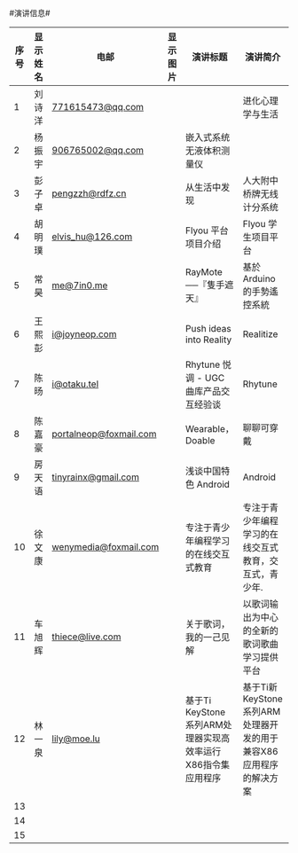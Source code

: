 #演讲信息#


|序号|显示姓名|电邮|显示图片|演讲标题|演讲简介|演讲状态|演讲时长|
|----|------|----|-------|-----|-----|-------|----|
|1|刘诗洋|771615473@qq.com||  |进化心理学与生活|提交||
|2|杨振宇|906765002@qq.com||嵌入式系统无液体积测量仪||提交||
|3|彭子卓|pengzzh@rdfz.cn||从生活中发现|人大附中桥牌无线计分系统|提交||
|4|胡明璞|elvis_hu@126.com||Flyou 平台项目介绍|Flyou 学生项目平台|试讲1|14min|
|5|常昊|me@7in0.me||RayMote ──『隻手遮天』|基於 Arduino 的手勢遙控系統|提交||
|6|王熙彭|i@joyneop.com||Push ideas into Reality|Realitize|试讲2|7min|
|7|陈旸|i@otaku.tel||Rhytune 悦调 - UGC 曲库产品交互经验谈|Rhytune|提交||
|8|陈嘉豪|portalneop@foxmail.com||Wearable，Doable|聊聊可穿戴|试讲1|7min|
|9|房天语|tinyrainx@gmail.com||浅谈中国特色 Android|Android|提交||
|10|徐文康|wenymedia@foxmail.com||专注于青少年编程学习的在线交互式教育|专注于青少年编程学习的在线交互式教育，交互式，青少年.|提交
|11|车旭辉|thiece@live.com||关于歌词，我的一己见解|以歌词输出为中心的全新的歌词歌曲学习提供平台|提交
|12|林一泉|lily@moe.lu||基于Ti KeyStone系列ARM处理器实现高效率运行X86指令集应用程序|基于Ti新KeyStone系列ARM处理器开发的用于兼容X86应用程序的解决方案|提交
|13
|14
|15